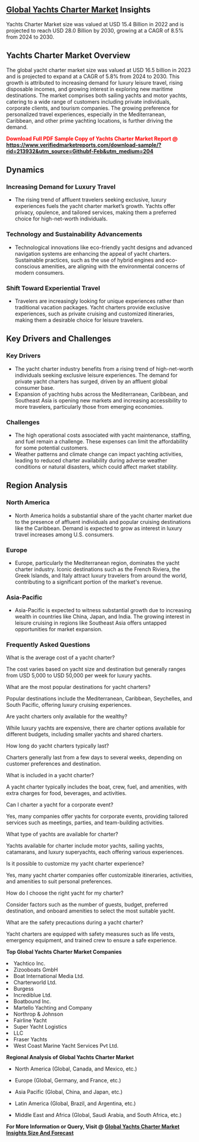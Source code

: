 <h2><a href="https://www.verifiedmarketreports.com/download-sample/?rid=213932&amp;utm_source=Githubf&amp;utm_medium=204" target="_blank">Global Yachts Charter Market</a> Insights</h2><p>Yachts Charter Market size was valued at USD 15.4 Billion in 2022 and is projected to reach USD 28.0 Billion by 2030, growing at a CAGR of 8.5% from 2024 to 2030.</p><p> <h2>Yachts Charter Market Overview</h2> <p>The global yacht charter market size was valued at USD 16.5 billion in 2023 and is projected to expand at a CAGR of 5.8% from 2024 to 2030. This growth is attributed to increasing demand for luxury leisure travel, rising disposable incomes, and growing interest in exploring new maritime destinations. The market comprises both sailing yachts and motor yachts, catering to a wide range of customers including private individuals, corporate clients, and tourism companies. The growing preference for personalized travel experiences, especially in the Mediterranean, Caribbean, and other prime yachting locations, is further driving the demand. </p> <p><b><p><span class=""><span style="color: #ff0000;"><strong>Download Full PDF Sample Copy of Yachts Charter Market Report</strong> @ </span><a href="https://www.verifiedmarketreports.com/download-sample/?rid=213932&amp;utm_source=Githubf-Feb&amp;utm_medium=204" target="_blank">https://www.verifiedmarketreports.com/download-sample/?rid=213932&amp;utm_source=Githubf-Feb&amp;utm_medium=204</a></span></p></b></p> <h2>Dynamics</h2> <h3>Increasing Demand for Luxury Travel</h3> <ul> <li>The rising trend of affluent travelers seeking exclusive, luxury experiences fuels the yacht charter market’s growth. Yachts offer privacy, opulence, and tailored services, making them a preferred choice for high-net-worth individuals.</li> </ul> <h3>Technology and Sustainability Advancements</h3> <ul> <li>Technological innovations like eco-friendly yacht designs and advanced navigation systems are enhancing the appeal of yacht charters. Sustainable practices, such as the use of hybrid engines and eco-conscious amenities, are aligning with the environmental concerns of modern consumers.</li> </ul> <h3>Shift Toward Experiential Travel</h3> <ul> <li>Travelers are increasingly looking for unique experiences rather than traditional vacation packages. Yacht charters provide exclusive experiences, such as private cruising and customized itineraries, making them a desirable choice for leisure travelers.</li> </ul> <h2>Key Drivers and Challenges</h2> <h3>Key Drivers</h3> <ul> <li>The yacht charter industry benefits from a rising trend of high-net-worth individuals seeking exclusive leisure experiences. The demand for private yacht charters has surged, driven by an affluent global consumer base.</li> <li>Expansion of yachting hubs across the Mediterranean, Caribbean, and Southeast Asia is opening new markets and increasing accessibility to more travelers, particularly those from emerging economies.</li> </ul> <h3>Challenges</h3> <ul> <li>The high operational costs associated with yacht maintenance, staffing, and fuel remain a challenge. These expenses can limit the affordability for some potential customers.</li> <li>Weather patterns and climate change can impact yachting activities, leading to reduced charter availability during adverse weather conditions or natural disasters, which could affect market stability.</li> </ul> <h2>Region Analysis</h2> <h3>North America</h3> <ul> <li>North America holds a substantial share of the yacht charter market due to the presence of affluent individuals and popular cruising destinations like the Caribbean. Demand is expected to grow as interest in luxury travel increases among U.S. consumers.</li> </ul> <h3>Europe</h3> <ul> <li>Europe, particularly the Mediterranean region, dominates the yacht charter industry. Iconic destinations such as the French Riviera, the Greek Islands, and Italy attract luxury travelers from around the world, contributing to a significant portion of the market's revenue.</li> </ul> <h3>Asia-Pacific</h3> <ul> <li>Asia-Pacific is expected to witness substantial growth due to increasing wealth in countries like China, Japan, and India. The growing interest in leisure cruising in regions like Southeast Asia offers untapped opportunities for market expansion.</li> </ul> <h3>Frequently Asked Questions</h3> <p>What is the average cost of a yacht charter?</p> <p>The cost varies based on yacht size and destination but generally ranges from USD 5,000 to USD 50,000 per week for luxury yachts.</p> <p>What are the most popular destinations for yacht charters?</p> <p>Popular destinations include the Mediterranean, Caribbean, Seychelles, and South Pacific, offering luxury cruising experiences.</p> <p>Are yacht charters only available for the wealthy?</p> <p>While luxury yachts are expensive, there are charter options available for different budgets, including smaller yachts and shared charters.</p> <p>How long do yacht charters typically last?</p> <p>Charters generally last from a few days to several weeks, depending on customer preferences and destination.</p> <p>What is included in a yacht charter?</p> <p>A yacht charter typically includes the boat, crew, fuel, and amenities, with extra charges for food, beverages, and activities.</p> <p>Can I charter a yacht for a corporate event?</p> <p>Yes, many companies offer yachts for corporate events, providing tailored services such as meetings, parties, and team-building activities.</p> <p>What type of yachts are available for charter?</p> <p>Yachts available for charter include motor yachts, sailing yachts, catamarans, and luxury superyachts, each offering various experiences.</p> <p>Is it possible to customize my yacht charter experience?</p> <p>Yes, many yacht charter companies offer customizable itineraries, activities, and amenities to suit personal preferences.</p> <p>How do I choose the right yacht for my charter?</p> <p>Consider factors such as the number of guests, budget, preferred destination, and onboard amenities to select the most suitable yacht.</p> <p>What are the safety precautions during a yacht charter?</p> <p>Yacht charters are equipped with safety measures such as life vests, emergency equipment, and trained crew to ensure a safe experience.</p> </p><p><strong>Top Global Yachts Charter Market Companies</strong></p><div data-test-id=""><p><li>Yachtico Inc.</li><li> Zizooboats GmbH</li><li> Boat International Media Ltd.</li><li> Charterworld Ltd.</li><li> Burgess</li><li> Incrediblue Ltd.</li><li> Boatbound Inc.</li><li> Martello Yachting and Company</li><li> Northrop & Johnson</li><li> Fairline Yacht</li><li> Super Yacht Logistics</li><li> LLC</li><li> Fraser Yachts</li><li> West Coast Marine Yacht Services Pvt Ltd.</li></p><div><strong>Regional Analysis of&nbsp;Global Yachts Charter Market</strong></div><ul><li dir="ltr"><p dir="ltr">North America&nbsp;(Global, Canada, and Mexico, etc.)</p></li><li dir="ltr"><p dir="ltr">Europe (Global, Germany, and France, etc.)</p></li><li dir="ltr"><p dir="ltr">Asia Pacific&nbsp;(Global, China, and Japan, etc.)</p></li><li dir="ltr"><p dir="ltr">Latin America&nbsp;(Global, Brazil, and Argentina, etc.)</p></li><li dir="ltr">Middle East and Africa&nbsp;(Global, Saudi Arabia, and South Africa, etc.)</li></ul><p><strong>For More Information or Query, Visit @&nbsp;</strong><strong><a href="https://www.verifiedmarketreports.com/product/yachts-charter-market/?utm_source=Githubf&amp;utm_medium=204" target="_blank">Global Yachts Charter Market Insights Size And Forecast</a></strong></p></div>
